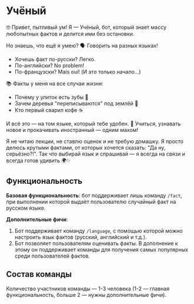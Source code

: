 # Учёный

🤓 Привет, пытливый ум! Я — Учёный, бот, который знает массу любопытных фактов и делится ими без остановки.

Но знаешь, что ещё я умею? 🗣️ Говорить на разных языках!
- Хочешь факт по-русски? Легко.
- По-английски? No problem!
- По-французски? Mais oui! (И это только начало…)

📚 Факты у меня на все случаи жизни:
- Почему у улиток есть зубы 🐌
- Зачем деревья "переписываются" под землёй 🌳
- Кто первый сварил кофе ☕

И всё это — на том языке, который тебе удобен. 🧪 Учиться, узнавать новое и прокачивать иностранный — одним махом!

Я не читаю лекции, не ставлю оценок и не требую домашку. Я просто делюсь крутыми фактами, от которых хочется сказать: "Да ну, серьёзно?!". Так что выбирай язык и спрашивай — я всегда на связи и всегда готов удивить 🌍✨

## Функциональность

**Базовая функциональность**: бот поддерживает лишь команду `/fact`, при выполнении которой выдаёт пользователю случайный факт на русском языке.

**Дополнительные фичи**:
1. Бот поддерживает команду `/language`, с помощью которой можно настроить язык фактов (русский, английский и т.д.).
2. Бот позволяет пользователям оценивать факты. В дополнение к этому он поддерживает команды для получения самых популярных среди пользователей фактов.

## Состав команды

Количество участников команды — 1-3 человека (1-2 — главная функциональность, больше 2 — нужны дополнительные фичи).
